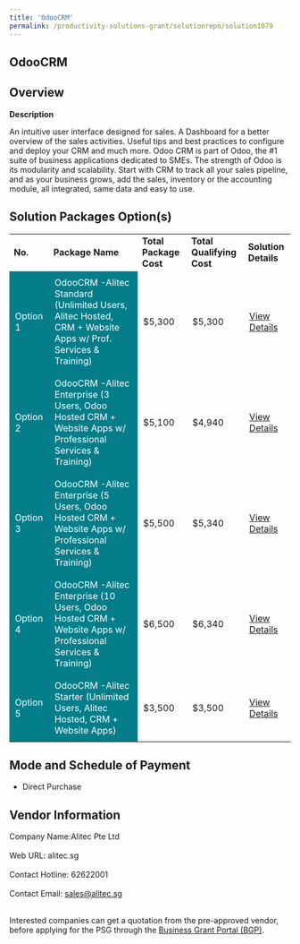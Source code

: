 ```yaml
---
title: 'OdooCRM'
permalink: /productivity-solutions-grant/solutionrepo/solution1079
---
```


## OdooCRM

## Overview

**Description**

An intuitive user interface designed for sales. A Dashboard for a better overview of the sales activities. Useful tips and best practices to configure and deploy your CRM and much more. Odoo CRM is part of Odoo, the #1 suite of business applications dedicated to SMEs. The strength of Odoo is its modularity and scalability. Start with CRM to track all your sales pipeline, and as your business grows, add the sales, inventory or the accounting module, all integrated, same data and easy to use.

## Solution Packages Option(s)

<table>
<tr>
<td><b>No.</b></td>
<td><b>Package Name</b></td>
<td><b>Total Package Cost</b></td>
<td><b>Total Qualifying Cost</b></td>
<td><b>Solution Details</b></td>
</tr>
<tr>
<td style='padding: 10px; background-color: #037E8A; color: #FFFFFF;'>Option 1</td>
<td style='padding: 10px; background-color: #037E8A; color: #FFFFFF;'>OdooCRM -Alitec Standard (Unlimited Users, Alitec Hosted, CRM + Website Apps w/ Prof. Services & Training)</td>
<td style='padding: 10px;'>$5,300</td>
<td style='padding: 10px;'>$5,300</td>
<td style='padding: 10px;'><a href='https://www.gobusiness.gov.sg/images/psg/Desensitised_Alitec_20200004_Annex_3_20200630143425_Part_1.pdf' target='_blank'>View Details</a></td>
</tr>
<tr>
<td style='padding: 10px; background-color: #037E8A; color: #FFFFFF;'>Option 2</td>
<td style='padding: 10px; background-color: #037E8A; color: #FFFFFF;'>OdooCRM -Alitec Enterprise (3 Users, Odoo Hosted CRM + Website Apps w/ Professional Services & Training)</td>
<td style='padding: 10px;'>$5,100</td>
<td style='padding: 10px;'>$4,940</td>
<td style='padding: 10px;'><a href='https://www.gobusiness.gov.sg/images/psg/Desensitised_Alitec_20200004_Annex_3_20200630143425_Part_2.pdf' target='_blank'>View Details</a></td>
</tr>
<tr>
<td style='padding: 10px; background-color: #037E8A; color: #FFFFFF;'>Option 3</td>
<td style='padding: 10px; background-color: #037E8A; color: #FFFFFF;'>OdooCRM -Alitec Enterprise (5 Users, Odoo Hosted CRM + Website Apps w/ Professional Services & Training)</td>
<td style='padding: 10px;'>$5,500</td>
<td style='padding: 10px;'>$5,340</td>
<td style='padding: 10px;'><a href='https://www.gobusiness.gov.sg/images/psg/Desensitised_Alitec_20200004_Annex_3_20200630143425_Part_3.pdf' target='_blank'>View Details</a></td>
</tr>
<tr>
<td style='padding: 10px; background-color: #037E8A; color: #FFFFFF;'>Option 4</td>
<td style='padding: 10px; background-color: #037E8A; color: #FFFFFF;'>OdooCRM -Alitec Enterprise (10 Users, Odoo Hosted CRM + Website Apps w/ Professional Services & Training)</td>
<td style='padding: 10px;'>$6,500</td>
<td style='padding: 10px;'>$6,340</td>
<td style='padding: 10px;'><a href='https://www.gobusiness.gov.sg/images/psg/Desensitised_Alitec_20200004_Annex_3_20200630143425_Part_4.pdf' target='_blank'>View Details</a></td>
</tr>
<tr>
<td style='padding: 10px; background-color: #037E8A; color: #FFFFFF;'>Option 5</td>
<td style='padding: 10px; background-color: #037E8A; color: #FFFFFF;'>OdooCRM -Alitec Starter (Unlimited Users, Alitec Hosted, CRM + Website Apps)</td>
<td style='padding: 10px;'>$3,500</td>
<td style='padding: 10px;'>$3,500</td>
<td style='padding: 10px;'><a href='https://www.gobusiness.gov.sg/images/psg/Desensitised_Alitec_20200004_Annex_3_20200630143425_Part_5.pdf' target='_blank'>View Details</a></td>
</tr>
</table>

## Mode and Schedule of Payment

 - Direct Purchase

## Vendor Information

 Company Name:Alitec Pte Ltd <br><br>Web URL: alitec.sg <br><br>Contact Hotline: 62622001 <br><br>Contact Email: sales@alitec.sg <br><br>

Interested companies can get a quotation from the pre-approved vendor, before applying for the PSG through the <a href='https://www.businessgrants.gov.sg/' target='_blank' rel='noopener'>Business Grant Portal (BGP)</a>.

<script src="/jquery/resize-tables.js"></script>

